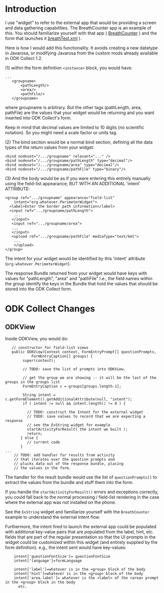 # Introduction #

I use "widget" to refer to the external app that would be providing a screen and data gathering capabilities. The BreathCounter app is an example of this.  You should familiarize yourself with that app ( [BreathCounter](http://code.google.com/p/opendatakit/source/browse?repo=androidextras) ) and the form that launches it [breathTest.xml](http://code.google.com/p/opendatakit/source/browse/BreathCounter/breathTest.xml?repo=androidextras) ).

Here is how I would add this functionality. It avoids creating a new datatype in Javarosa, or modifying Javarosa from the custom mods already available in ODK Collect 1.2.

(1) within the form definition `<instance>` block, you would have:

```
...
   <groupname>
       <pathLength/>
       <area/>
       <pathFile/>
   </groupname>
```

where groupname is arbitrary. But the other tags (pathLength, area, pathFile) are the values that your widget would be returning and you want inserted into ODK Collect's form.

Keep in mind that decimal values are limited to 10 digits (no scientific notation).  So you might need a scale factor or units tag.

(2) The bind section would be a normal bind section, defining all the data types of the return values from your widget:

```
<bind nodeset="/.../groupname" relevant="..." />
<bind nodeset="/.../groupname/pathLength" type="decimal"/>
<bind nodeset="/.../groupname/area" type="decimal"/>
<bind nodeset="/.../groupname/pathFile" type="binary"/>
```

(3) And the body would be as if you were entering this entirely manually using the field-list appearance, BUT WITH AN ADDITIONAL 'intent' ATTRIBUTE:

```
<group ref=".../groupname" appearance="field-list"
    intent="org.whatever.PerimeterWidget">
  <label>Enter the border path information</label>
  <input ref=".../groupname/pathLength">
    ...
   </input>
   <input ref=".../groupname/area">
   ...
   </input>
   <upload ref=".../groupname/pathFile" mediaType="text/kml">
    ...
    </upload>
</group>
```

The intent for your widget would be identified by this 'intent' attribute (`org.whatever.PerimeterWidget`).

The response Bundle returned from your widget would have keys with values for "pathLength", "area" and "pathFile"
I.e., the field names within the group identify the keys in the Bundle that hold the values that should be stored into the ODK Collect form.

# ODK Collect Changes #

## ODKView ##

Inside ODKView, you would do:

```
   // constructor for field-list views
   public ODKView(Context context, FormEntryPrompt[] questionPrompts,
            FormEntryCaption[] groups) {
        super(context);

        // TODO: save the list of prompts into ODKView.

        // get the group we are showing -- it will be the last of the groups in the groups list
        FormEntryCaption c = groups[groups.length-1];

        String intent = c.getFormElement().getAdditionalAttribute(null, "intent");
        if ( intent != null && intent.length() != 0 ) {

          // TODO: construct the Intent for the external widget
          // TODO: save values to record that we are expecting a response
          // see the ExString widget for example
          startActivityForResult( the intent we built );
          return;
       } else {
          // current code
       }
...
    // TODO: add handler for results from activity
    // that iterates over the question prompts and 
    // plucks data out of the response bundle, placing
    // the values in the form.
```

The handler for the result bundle would use the list of `questionPrompts[]` to extract the values from the bundle and stuff them into the form.

If you handle the `startActivityForResult()` errors and exceptions correctly, you could fall back to the normal processing / field-list rendering in the case where the external app was not installed on the phone.

See the `ExString` widget and familiarize yourself with the `BreathCounter` example to understand the external intent flow.

Furthermore, the intent fired to launch the external app could be populated with additional key-value pairs that are populated from the label, hint, etc. fields that are part of the regular presentation so that the UI prompts in the widget could be customized within this widget (and entirely supplied by the form definition). e.g., the intent sent would have key-values:
```
    intent['questionFontSize']= questionFontSize
    intent['language']=formLanguage

    intent['label']=whatever is in the <group> block of the body
    intent['hint']=whatever is in the <group> block of the body
    intent['area.label']= whatever is the <label> of the <area> prompt in the <group> block in the body
      etc.
```